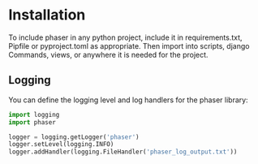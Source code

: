 # Installation

To include phaser in any python project, include it in requirements.txt, Pipfile or pyproject.toml as appropriate.
Then import into scripts, django Commands, views, or anywhere it is needed for the project.

## Logging

You can define the logging level and log handlers for the phaser library:

```python
import logging
import phaser

logger = logging.getLogger('phaser')
logger.setLevel(logging.INFO)
logger.addHandler(logging.FileHandler('phaser_log_output.txt'))
```